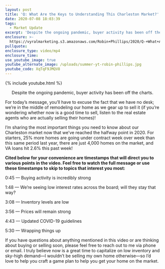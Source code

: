 ```yaml
---
layout: post
title: 'Q: What Are the Keys to Understanding This Charleston Market?'
date: 2020-07-08 18:03:39
tags:
  - Market Update
excerpt: 'Despite the ongoing pandemic, buyer activity has been off the charts.'
enclosure: >-
  https://vyralmarketing.s3.amazonaws.com/Robin+Phillips/2020/Q-+What+Are+the+Keys+to+Understanding+This+Charleston+Market_.mp4
pullquote:
enclosure_type: video/mp4
enclosure_time:
use_youtube_image: true
youtube_alternate_image: /uploads/summer-yt-robin-phillips.jpg
youtube_code: XqTqF9JMQV8
---
```


{% include youtube.html %}

<p style="text-align:center">Despite the ongoing pandemic, buyer activity has been off the charts.</p>

For today’s message, you’ll have to excuse the fact that we have no desk; we’re in the middle of remodeling our home as we gear up to sell it (if you’re wondering whether now is a good time to sell, listen to the real estate agents who are actually selling their homes)\!&nbsp;

I’m sharing the most important things you need to know about our Charleston market now that we’ve reached the halfway point in 2020. For starters, 25% more homes are going under contract week over week than this same period last year, there are just 4,000 homes on the market, and VA loans hit 2.6% this past week\!&nbsp;

**Cited below for your convenience are timestamps that will direct you to various points in the video. Feel free to watch the full message or use these timestamps to skip to topics that interest you most:&nbsp;**

0:45 — Buying activity is incredibly strong&nbsp;

1:48 — We’re seeing low interest rates across the board; will they stay that way?

3:08 — Inventory levels are low&nbsp;

3:56 — Prices will remain strong&nbsp;

4:43 — Updated COVID-19 guidelines&nbsp;

5:30 — Wrapping things up&nbsp;

If you have questions about anything mentioned in this video or are thinking about buying or selling soon, please feel free to reach out to me via phone or email. I truly believe now is a great time to capitalize on low inventory and sky-high demand—I wouldn’t be selling my own home otherwise—so I’d love to help you craft a game plan to help you get your home on the market.